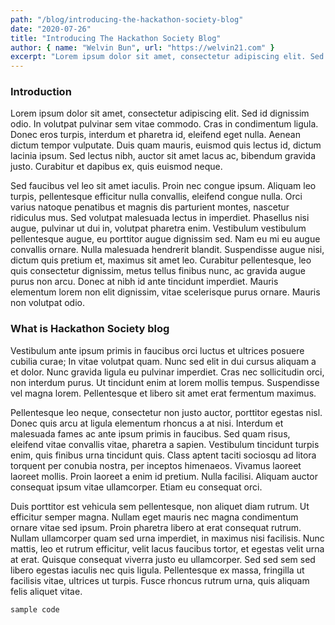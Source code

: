 ```yaml
---
path: "/blog/introducing-the-hackathon-society-blog"
date: "2020-07-26"
title: "Introducing The Hackathon Society Blog"
author: { name: "Welvin Bun", url: "https://welvin21.com" }
excerpt: "Lorem ipsum dolor sit amet, consectetur adipiscing elit. Sed id dignissim odio. In volutpat pulvinar sem vitae commodo. Cras in condimentum ligula. Donec eros turpis, interdum et pharetra id, eleifend eget nulla. Aenean dictum tempor vulputate. Duis quam mauris, euismod quis lectus id, dictum lacinia ipsum. Sed lectus nibh, auctor sit amet lacus ac, bibendum gravida justo. Curabitur et dapibus ex, quis euismod neque."
---
```


### Introduction

Lorem ipsum dolor sit amet, consectetur adipiscing elit. Sed id dignissim odio. In volutpat pulvinar sem vitae commodo. Cras in condimentum ligula. Donec eros turpis, interdum et pharetra id, eleifend eget nulla. Aenean dictum tempor vulputate. Duis quam mauris, euismod quis lectus id, dictum lacinia ipsum. Sed lectus nibh, auctor sit amet lacus ac, bibendum gravida justo. Curabitur et dapibus ex, quis euismod neque.

Sed faucibus vel leo sit amet iaculis. Proin nec congue ipsum. Aliquam leo turpis, pellentesque efficitur nulla convallis, eleifend congue nulla. Orci varius natoque penatibus et magnis dis parturient montes, nascetur ridiculus mus. Sed volutpat malesuada lectus in imperdiet. Phasellus nisi augue, pulvinar ut dui in, volutpat pharetra enim. Vestibulum vestibulum pellentesque augue, eu porttitor augue dignissim sed. Nam eu mi eu augue convallis ornare. Nulla malesuada hendrerit blandit. Suspendisse augue nisi, dictum quis pretium et, maximus sit amet leo. Curabitur pellentesque, leo quis consectetur dignissim, metus tellus finibus nunc, ac gravida augue purus non arcu. Donec at nibh id ante tincidunt imperdiet. Mauris elementum lorem non elit dignissim, vitae scelerisque purus ornare. Mauris non volutpat odio.

### What is Hackathon Society blog

Vestibulum ante ipsum primis in faucibus orci luctus et ultrices posuere cubilia curae; In vitae volutpat quam. Nunc sed elit in dui cursus aliquam a et dolor. Nunc gravida ligula eu pulvinar imperdiet. Cras nec sollicitudin orci, non interdum purus. Ut tincidunt enim at lorem mollis tempus. Suspendisse vel magna lorem. Pellentesque et libero sit amet erat fermentum maximus.

Pellentesque leo neque, consectetur non justo auctor, porttitor egestas nisl. Donec quis arcu at ligula elementum rhoncus a at nisi. Interdum et malesuada fames ac ante ipsum primis in faucibus. Sed quam risus, eleifend vitae convallis vitae, pharetra a sapien. Vestibulum tincidunt turpis enim, quis finibus urna tincidunt quis. Class aptent taciti sociosqu ad litora torquent per conubia nostra, per inceptos himenaeos. Vivamus laoreet laoreet mollis. Proin laoreet a enim id pretium. Nulla facilisi. Aliquam auctor consequat ipsum vitae ullamcorper. Etiam eu consequat orci.

Duis porttitor est vehicula sem pellentesque, non aliquet diam rutrum. Ut efficitur semper magna. Nullam eget mauris nec magna condimentum ornare vitae sed ipsum. Proin pharetra libero at erat consequat rutrum. Nullam ullamcorper quam sed urna imperdiet, in maximus nisi facilisis. Nunc mattis, leo et rutrum efficitur, velit lacus faucibus tortor, et egestas velit urna at erat. Quisque consequat viverra justo eu ullamcorper. Sed sed sem sed libero egestas iaculis nec quis ligula. Pellentesque ex massa, fringilla ut facilisis vitae, ultrices ut turpis. Fusce rhoncus rutrum urna, quis aliquam felis aliquet vitae.

```
sample code
```
